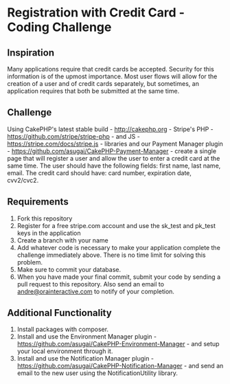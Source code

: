 Registration with Credit Card - Coding Challenge
==================
## Inspiration
Many applications require that credit cards be accepted. Security for this information is of the upmost importance. Most user flows will allow for the creation of a user and of credit cards separately, but sometimes, an application requires that both be submitted at the same time.

## Challenge
Using CakePHP's latest stable build - http://cakephp.org - Stripe's PHP - https://github.com/stripe/stripe-php - and JS - https://stripe.com/docs/stripe.js - libraries and our Payment Manager plugin - https://github.com/asugai/CakePHP-Payment-Manager - create a single page that will register a user and allow the user to enter a credit card at the same time. The user should have the following fields: first name, last name, email. The credit card should have: card number, expiration date, cvv2/cvc2.

## Requirements
1. Fork this repository
2. Register for a free stripe.com account and use the sk\_test and pk\_test keys in the application
2. Create a branch with your name
3. Add whatever code is necessary to make your application complete the challenge immediately above. There is no time limit for solving this problem.
4. Make sure to commit your database.
5. When you have made your final commit, submit your code by sending a pull request to this repository.  Also send an email to andre@orainteractive.com to notify of your completion.

## Additional Functionality
1. Install packages with composer.
2. Install and use the Environment Manager plugin - https://github.com/asugai/CakePHP-Environment-Manager - and setup your local environment through it.
3. Install and use the Notification Manager plugin - https://github.com/asugai/CakePHP-Notification-Manager - and send an email to the new user using the NotificationUtility library.

